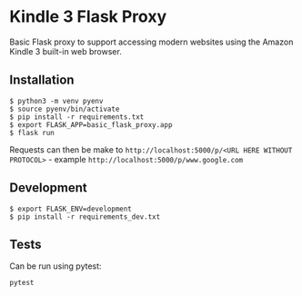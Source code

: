 # Kindle 3 Flask Proxy

Basic Flask proxy to support accessing modern websites using the Amazon Kindle 3 built-in web browser.


## Installation

```
$ python3 -m venv pyenv
$ source pyenv/bin/activate
$ pip install -r requirements.txt
$ export FLASK_APP=basic_flask_proxy.app
$ flask run
```

Requests can then be make to `http://localhost:5000/p/<URL HERE WITHOUT PROTOCOL>` - example `http://localhost:5000/p/www.google.com`


## Development

```
$ export FLASK_ENV=development
$ pip install -r requirements_dev.txt
```

## Tests

Can be run using pytest:

```
pytest
```
